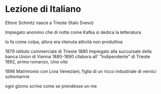 # Lezione di Italiano


Ettore Schmitz nasce a Trieste
(Italo Svevo)

Impiegato anonimo che di notte come Kafka si dedica la letteratura

lo fa come colpa, allora era ritenuta attività non produttiva


1879 istituto commerciale di Trieste
1880 Impiegato alla succursale della banca Union di Vienna
1880-1890 cllabora all' "Indipendente" di Trieste
1892, primo romanzo, _Una vita_

1896 Matrimonio con Livia Veneziani, figlia di un ricco industriale di vernici sottomarine



ogni giorno scrive come se prendesse un me
<!--stackedit_data:
eyJoaXN0b3J5IjpbNTIzNzM5OTIwXX0=
-->